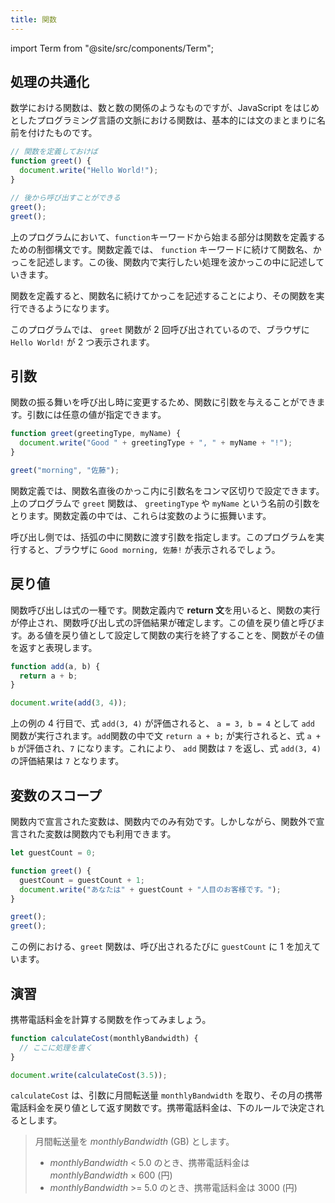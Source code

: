 ```yaml
---
title: 関数
---
```


import Term from "@site/src/components/Term";

## 処理の共通化

数学における関数は、数と数の関係のようなものですが、<Term type="javascript">JavaScript</Term> をはじめとしたプログラミング言語の文脈における<Term strong type="javascriptFunction">関数</Term>は、基本的には<Term type="javascriptStatement">文</Term>のまとまりに名前を付けたものです。

```javascript
// 関数を定義しておけば
function greet() {
  document.write("Hello World!");
}

// 後から呼び出すことができる
greet();
greet();
```

上のプログラムにおいて、`function`キーワードから始まる部分は<Term type="javascriptFunction">関数</Term>を定義するための<Term type="javascriptControlFlow">制御構文</Term>です。<Term type="javascriptFunction">関数</Term>定義では、 `function` キーワードに続けて<Term type="javascriptFunction">関数</Term>名、かっこを記述します。この後、<Term type="javascriptFunction">関数</Term>内で実行したい処理を波かっこの中に記述していきます。

<p><Term type="javascriptFunction">関数</Term>を定義すると、<Term type="javascriptFunction">関数</Term>名に続けてかっこを記述することにより、その<Term type="javascriptFunction">関数</Term>を実行できるようになります。</p>

このプログラムでは、 `greet` <Term type="javascriptFunction">関数</Term>が 2 回呼び出されているので、ブラウザに `Hello World!` が 2 つ表示されます。

## <Term strong type="javascriptParameter">引数</Term>

<p><Term type="javascriptFunction">関数</Term>の振る舞いを呼び出し時に変更するため、<Term type="javascriptFunction">関数</Term>に<Term strong type="javascriptParameter">引数</Term>を与えることができます。<Term type="javascriptParameter">引数</Term>には任意の<Term type="javascriptValue">値</Term>が指定できます。</p>

```javascript
function greet(greetingType, myName) {
  document.write("Good " + greetingType + ", " + myName + "!");
}

greet("morning", "佐藤");
```

<p><Term type="javascriptFunction">関数</Term>定義では、<Term type="javascriptFunction">関数</Term>名直後のかっこ内に<Term type="javascriptParameter">引数</Term>名をコンマ区切りで設定できます。上のプログラムで <code>greet</code> <Term type="javascriptFunction">関数</Term>は、 <code>greetingType</code> や <code>myName</code> という名前の<Term type="javascriptParameter">引数</Term>をとります。<Term type="javascriptFunction">関数</Term>定義の中では、これらは<Term type="javascriptVariable">変数</Term>のように振舞います。</p>

呼び出し側では、括弧の中に<Term type="javascriptFunction">関数</Term>に<Term type="javascriptPass">渡す</Term><Term type="javascriptParameter">引数</Term>を指定します。このプログラムを実行すると、ブラウザに `Good morning, 佐藤!` が表示されるでしょう。

## <Term type="javascriptReturnValue">戻り値</Term>

<p><Term type="javascriptFunction">関数</Term>呼び出しは<Term type="javascriptExpression">式</Term>の一種です。<Term type="javascriptFunction">関数</Term>定義内で <strong>return 文</strong>を用いると、<Term type="javascriptFunction">関数</Term>の実行が停止され、<Term type="javascriptFunction">関数</Term>呼び出し<Term type="javascriptExpression">式</Term>の<Term type="javascriptEvaluation">評価</Term>結果が確定します。この値を<Term strong type="javascriptReturnValue">戻り値</Term>と呼びます。ある<Term type="javascriptValue">値</Term>を<Term type="javascriptReturnValue">戻り値</Term>として設定して関数の実行を終了することを、<Term type="javascriptFunction">関数</Term>がその<Term type="javascriptValue">値</Term>を<Term strong type="javascriptReturn">返す</Term>と表現します。</p>

```javascript
function add(a, b) {
  return a + b;
}

document.write(add(3, 4));
```

上の例の 4 行目で、<Term type="javascriptExpression">式</Term> `add(3, 4)` が<Term type="javascriptEvaluation">評価</Term>されると、 `a = 3, b = 4` として `add` <Term type="javascriptFunction">関数</Term>が実行されます。`add`<Term type="javascript">関数</Term>の中で<Term type="javascriptStatement">文</Term> `return a + b;` が実行されると、<Term type="javascriptExpression">式</Term> `a + b` が<Term type="javascriptEvaluation">評価</Term>され、`7` になります。これにより、 `add` <Term type="javascriptFunction">関数</Term>は `7` を<Term type="javascriptReturn">返し</Term>、<Term type="javascriptExpression">式</Term> `add(3, 4)` の<Term type="javascriptEvaluation">評価</Term>結果は `7` となります。

## <Term type="javascriptVariable">変数</Term>のスコープ

<p><Term type="javascriptFunction">関数</Term>内で<Term type="javascriptDeclaration">宣言</Term>された<Term type="javascriptVariable">変数</Term>は、<Term type="javascriptFunction">関数</Term>内でのみ有効です。しかしながら、<Term type="javascriptFunction">関数</Term>外で<Term type="javascriptDeclaration">宣言</Term>された<Term type="javascriptVariable">変数</Term>は<Term type="javascriptFunction">関数</Term>内でも利用できます。</p>

```javascript
let guestCount = 0;

function greet() {
  guestCount = guestCount + 1;
  document.write("あなたは" + guestCount + "人目のお客様です。");
}

greet();
greet();
```

この例における、`greet` <Term type="javascriptFunction">関数</Term>は、呼び出されるたびに `guestCount` に 1 を加えています。

## 演習

携帯電話料金を計算する<Term type="javascriptFunction">関数</Term>を作ってみましょう。

```javascript
function calculateCost(monthlyBandwidth) {
  // ここに処理を書く
}

document.write(calculateCost(3.5));
```

`calculateCost` は、<Term type="javascriptParameter">引数</Term>に月間転送量 `monthlyBandwidth` を取り、その月の携帯電話料金を<Term type="javascriptReturnValue">戻り値</Term>として<Term type="javascriptReturn">返す</Term><Term type="javascriptFunction">関数</Term>です。携帯電話料金は、下のルールで決定されるとします。

> 月間転送量を _monthlyBandwidth_ (GB) とします。
>
> - _monthlyBandwidth_ < 5.0 のとき、携帯電話料金は _monthlyBandwidth_ × 600 (円)
> - _monthlyBandwidth_ >= 5.0 のとき、携帯電話料金は 3000 (円)
